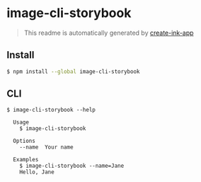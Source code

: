 # image-cli-storybook

> This readme is automatically generated by [create-ink-app](https://github.com/vadimdemedes/create-ink-app)


## Install

```bash
$ npm install --global image-cli-storybook
```


## CLI

```
$ image-cli-storybook --help

  Usage
    $ image-cli-storybook

  Options
    --name  Your name

  Examples
    $ image-cli-storybook --name=Jane
    Hello, Jane
```
